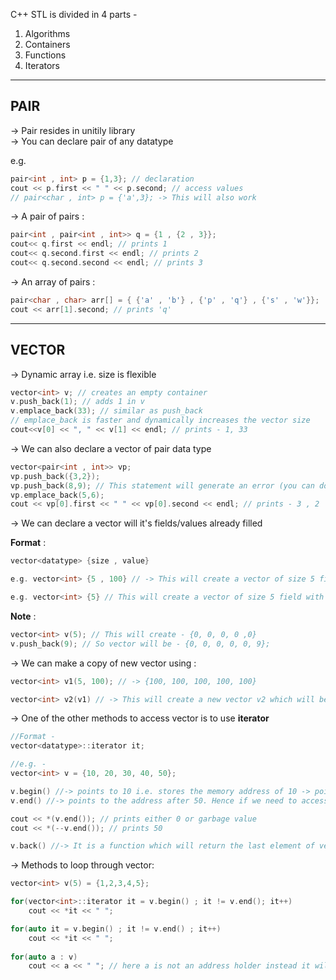 C++ STL is divided in 4 parts -
1. Algorithms
2. Containers
3. Functions
4. Iterators

---
## **PAIR**

-> Pair resides in unitily library <br />
-> You can declare pair of any datatype <br />

e.g. 

``` c++
pair<int , int> p = {1,3}; // declaration
cout << p.first << " " << p.second; // access values
// pair<char , int> p = {'a',3}; -> This will also work
```
-> A pair of pairs :
 
 ``` C++
 pair<int , pair<int , int>> q = {1 , {2 , 3}};
 cout<< q.first << endl; // prints 1
 cout<< q.second.first << endl; // prints 2
 cout<< q.second.second << endl; // prints 3
 ```

-> An array of pairs : 

``` c++
pair<char , char> arr[] = { {'a' , 'b'} , {'p' , 'q'} , {'s' , 'w'}};
cout << arr[1].second; // prints 'q'
```
---
## **VECTOR**

-> Dynamic array i.e. size is flexible

``` C++
vector<int> v; // creates an empty container
v.push_back(1); // adds 1 in v
v.emplace_back(33); // similar as push_back
// emplace_back is faster and dynamically increases the vector size
cout<<v[0] << ", " << v[1] << endl; // prints - 1, 33
```

-> We can also declare a vector of pair data type

```C++
vector<pair<int , int>> vp;
vp.push_back({3,2});
vp.push_back(8,9); // This statement will generate an error (you can do the same using emplace_back)
vp.emplace_back(5,6); 
cout << vp[0].first << " " << vp[0].second << endl; // prints - 3 , 2
```

-> We can declare a vector will it's fields/values already filled <br />

**Format** : 
``` c++
vector<datatype> {size , value}

e.g. vector<int> {5 , 100} // -> This will create a vector of size 5 filled with value 100 -> {100, 100, 100, 100, 100}

e.g. vector<int> {5} // This will create a vector of size 5 field with either 0 or garbage values depending on the compiler
``` 

**Note** :
``` C++
vector<int> v(5); // This will create - {0, 0, 0, 0 ,0}
v.push_back(9); // So vector will be - {0, 0, 0, 0, 0, 9};
```

-> We can make a copy of new vector using :

``` c++
vector<int> v1(5, 100); // -> {100, 100, 100, 100, 100}

vector<int> v2(v1) // -> This will create a new vector v2 which will be a copy of vector v1 i.e. v2 = {100, 100, 100, 100, 100}
```

 -> One of the other methods to access vector is to use **iterator**
 
 ``` C++
 //Format -
 vector<datatype>::iterator it;

//e.g. -
vector<int> v = {10, 20, 30, 40, 50};

v.begin() //-> points to 10 i.e. stores the memory address of 10 -> points to the very first element in vector
v.end() //-> points to the address after 50. Hence if we need to access 50 then we need to do v.end()--;

cout << *(v.end()); // prints either 0 or garbage value
cout << *(--v.end()); // prints 50

v.back() //-> It is a function which will return the last element of vector i.e. prints 50
```

-> Methods to loop through vector:
``` c++
vector<int> v(5) = {1,2,3,4,5};

for(vector<int>::iterator it = v.begin() ; it != v.end(); it++)
    cout << *it << " ";

for(auto it = v.begin() ; it != v.end() ; it++)
    cout << *it << " ";
    
for(auto a : v)
    cout << a << " "; // here a is not an address holder instead it will direct give you values in the vector
```















